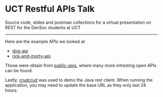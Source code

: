 # UCT Restful APIs Talk
Source code, slides and postman collections for a virtual presentation on REST for the DevSoc students at UCT

---

Here are the example APIs we looked at
- [dog-api](https://dog.ceo/dog-api/documentation/)
- [rick-and-morty-api](https://rickandmortyapi.com/)

Those were obtain from [public-apis](https://github.com/public-apis/public-apis), where many more intresting open APIs can be found.

Lastly, [crudcrud](https://crudcrud.com/) was used to demo the Java rest client. When running the application, you may need to update the base URL as they only last 24 hours.
